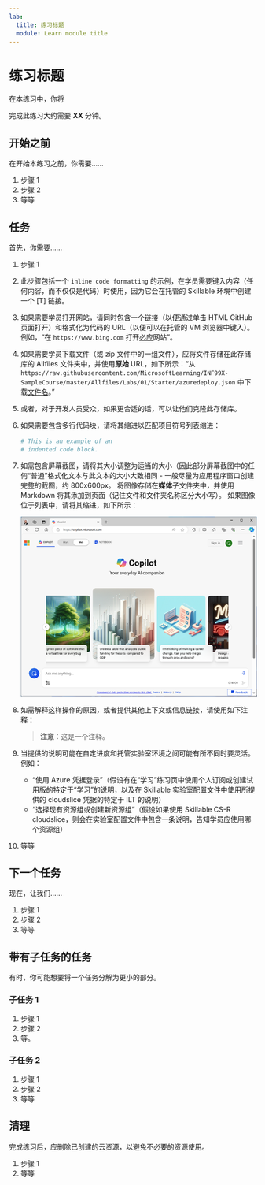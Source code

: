 ```yaml
---
lab:
  title: 练习标题
  module: Learn module title
---
```

<!--
Edit the metadata above to manage the list of exercises in the home page of the GitHub site that gets generated.
You can delete the module and edit index.md in the root of the repo to customize the display so that only the exercises are listed
To enable GitHub page publishing, edit the Page settings for the repo and publish from the main branch
-->

# 练习标题 <!-- match title in metadata above (and Learn Exercise unit and ILT slide)-->

在本练习中，你将 <!-- provide a description of what they'll do and why it;s important -->

完成此练习大约需要 **XX** 分钟。 <!-- update with estimated duration -->

## 开始之前

<!--
Add steps to get the learner to the starting point" for the exercise.
This might be cloning the repo and running a script or performing some manual steps.
Only include this section if its necessary to do some pre-exercise setup AND the same setup steps are required for self-paced (on Learn) and managed (in hosted ILT lab profiles) scenarios. Otherwise delete this section.
If self-paced /ILT-specific setup steps are required, include them in the Learn "Exercise" unit from where they open this exercise and in the Skillable lab profile instructions before this markdown file is imported.
 -->

在开始本练习之前，你需要……

1. 步骤 1
1. 步骤 2
1. 等等

## 任务 <!-- Change to an appropriate task title with an imperative verb phrase (e.g. "Do something") -->

首先，你需要……

1. 步骤 1
1. 此步骤包括一个 `inline code formatting` 的示例，在学员需要键入内容（任何内容，而不仅仅是代码）时使用，因为它会在托管的 Skillable 环境中创建一个 [T] 链接。
1. 如果需要学员打开网站，请同时包含一个链接（以便通过单击 HTML GitHub 页面打开）和格式化为代码的 URL（以便可以在托管的 VM 浏览器中键入）。 例如，“在 `https://www.bing.com` 打开[必应](https://www.bing.com)网站”。
1. 如果需要学员下载文件（或 zip 文件中的一组文件），应将文件存储在此存储库的 Allfiles 文件夹中，并使用**原始** URL，如下所示：“从 `https://raw.githubusercontent.com/MicrosoftLearning/INF99X-SampleCourse/master/Allfiles/Labs/01/Starter/azuredeploy.json` 中下载[文件名](https://raw.githubusercontent.com/MicrosoftLearning/INF99X-SampleCourse/master/Allfiles/Labs/01/Starter/azuredeploy.json)。”
1. 或者，对于开发人员受众，如果更合适的话，可以让他们克隆此存储库。
1. 如果需要包含多行代码块，请将其缩进以匹配项目符号列表缩进：

    ```python
    # This is an example of an
    # indented code block.
    ```

1. 如需包含屏幕截图，请将其大小调整为适当的大小（因此部分屏幕截图中的任何“普通”格式化文本与此文本的大小大致相同 - 一般尽量为应用程序窗口创建完整的截图，约 800x600px。 将图像存储在**媒体**子文件夹中，并使用 Markdown 将其添加到页面（记住文件和文件夹名称区分大小写）。 如果图像位于列表中，请将其缩进，如下所示：

    ![应用程序的屏幕截图。](./Media/edge-copilot.png) 

1. 如需解释这样操作的原因，或者提供其他上下文或信息链接，请使用如下注释：

    > **注意**：这是一个注释。

1. 当提供的说明可能在自定进度和托管实验室环境之间可能有所不同时要灵活。 例如：
    - “使用 Azure 凭据登录”（假设有在“学习”练习页中使用个人订阅或创建试用版的特定于“学习”的说明，以及在 Skillable 实验室配置文件中使用所提供的 cloudslice 凭据的特定于 ILT 的说明）
    - “选择现有资源组或创建新资源组”（假设如果使用 Skillable CS-R cloudslice，则会在实验室配置文件中包含一条说明，告知学员应使用哪个资源组）
    <!-- The key point is that this markdown file should be environment-agnostic - you need to provide explicit details of things that can vary OUTSIDE of this file (in the Learn exercise page or the Skillable lab profile instructions) -->
1. 等等

## 下一个任务

现在，让我们……

1. 步骤 1
1. 步骤 2
1. 等等

## 带有子任务的任务

有时，你可能想要将一个任务分解为更小的部分。

### 子任务 1

1. 步骤 1
1. 步骤 2
1. 等。

### 子任务 2

1. 步骤 1
1. 步骤 2
1. 等等

## 清理

<!-- Good practice - especially as self-paced learners will be using their own subscriptions -->
<!-- Delete this section if it is not needed -->

完成练习后，应删除已创建的云资源，以避免不必要的资源使用。

1. 步骤 1
2. 等等
